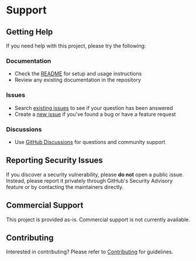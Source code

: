 # Support

## Getting Help

If you need help with this project, please try the following:

### Documentation
- Check the [README](README.md) for setup and usage instructions
- Review any existing documentation in the repository

### Issues
- Search [existing issues](../../issues) to see if your question has been answered
- Create a [new issue](../../issues/new) if you've found a bug or have a feature request

### Discussions
- Use [GitHub Discussions](../../discussions) for questions and community support

## Reporting Security Issues

If you discover a security vulnerability, please **do not** open a public issue. Instead, please report it privately through GitHub's Security Advisory feature or by contacting the maintainers directly.

## Commercial Support

This project is provided as-is. Commercial support is not currently available.

## Contributing

Interested in contributing? Please refer to [Contributing](CONTRIBUTING.md) for guidelines.